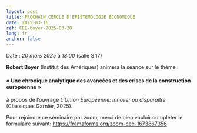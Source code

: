 ```yaml
---
layout: post
title: PROCHAIN CERCLE D'EPISTEMOLOGIE ECONOMIQUE
date: 2025-03-16
ref: CEE-boyer-2025-03-20
lang: fr
anchor: false
---
```


<i class="fas fa-table"></i> Date : _20 mars 2025_ à _18:00_ (salle S.17)

**Robert Boyer** (Institut des Amériques) animera la séance sur le thème :

#### «  Une chronique analytique des avancées et des crises de la construction européenne »

 à propos de l’ouvrage *L’Union Européenne: innover ou disparaître* (Classiques Garnier, 2025).

Pour rejoindre ce séminaire par zoom, merci de bien vouloir compléter le formulaire suivant: https://framaforms.org/zoom-cee-1673867356 
